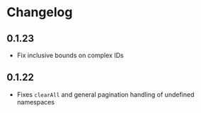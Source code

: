 # Changelog

## 0.1.23

- Fix inclusive bounds on complex IDs

## 0.1.22

- Fixes `clearAll` and general pagination handling of undefined namespaces
